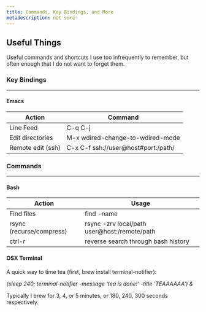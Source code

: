 ```yaml
---
title: Commands, Key Bindings, and More
metadescription: not sure
---
```


## Useful Things

Useful commands and shortcuts I use too infrequently to remember, but often
enough that I do not want to forget them.


### Key Bindings

------------------------


#### Emacs

| Action            | Command                             |
|-------------------|-------------------------------------|
| Line Feed         | C-q C-j                             |
| Edit directories  | M-x wdired-change-to-wdired-mode    |
| Remote edit (ssh) | C-x C-f ssh://user@host#port:/path/ |



### Commands

------------------------


#### Bash

| Action                   | Usage                                        |
|--------------------------|----------------------------------------------|
| Find files               | find <path> -name <glob>                     |
| rsync (recurse/compress) | rsync -zrv local/path user@host:/remote/path |
| ctrl-r                   | reverse search through bash history          |



#### OSX Terminal

A quick way to time tea (first, brew install terminal-notifier):

*(sleep 240; terminal-notifier -message 'tea is done!' -title 'TEAAAAAA') &*

Typically I brew for 3, 4, or 5 minutes, or 180, 240, 300 seconds respectively.

